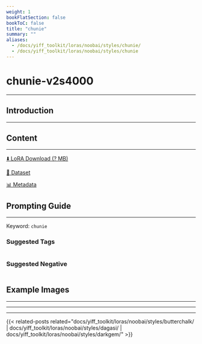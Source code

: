 ```yaml
---
weight: 1
bookFlatSection: false
bookToC: false
title: "chunie"
summary: ""
aliases:
  - /docs/yiff_toolkit/loras/noobai/styles/chunie/
  - /docs/yiff_toolkit/loras/noobai/styles/chunie
---
```


<!--markdownlint-disable MD025 MD033 -->

# chunie-v2s4000

---

## Introduction

---

## Content

---

[⬇️ LoRA Download (? MB)]()

[📐 Dataset]()

[📊 Metadata]()

## Prompting Guide

---

Keyword: `chunie`

### Suggested Tags

```md
```

### Suggested Negative

```md
```

## Example Images

---

<div class="image-grid">
  <div class="image-grid-container">
    <a href="">
    </a>
    <a href="">
    </a>
  </div>
</div>

---

---

{{< related-posts related="docs/yiff_toolkit/loras/noobai/styles/butterchalk/ | docs/yiff_toolkit/loras/noobai/styles/dagasi/ | docs/yiff_toolkit/loras/noobai/styles/darkgem/" >}}
